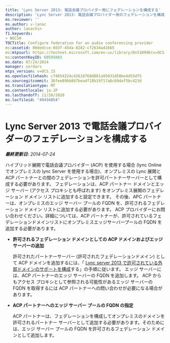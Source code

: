 ```yaml
---
title: 'Lync Server 2013: 電話会議プロバイダー用にフェデレーションを構成する'
description: 'Lync Server 2013: 電話会議プロバイダー用のフェデレーションを構成します。'
ms.reviewer: ''
ms.author: v-lanac
author: lanachin
f1.keywords:
- NOCSH
TOCTitle: Configure federation for an audio conferencing provider
ms:assetid: 08dedcce-0d3f-45da-8282-cf2634a41665
ms:mtpsurl: https://technet.microsoft.com/en-us/library/Dn510996(v=OCS.15)
ms:contentKeyID: 60595883
ms.date: 07/24/2014
manager: serdars
mtps_version: v=OCS.15
ms.openlocfilehash: c74654224c42618768d881a95031d58be4d55df5
ms.sourcegitcommit: 36fee89bb887bea4f18b19f17a8c69daf5bc423d
ms.translationtype: MT
ms.contentlocale: ja-JP
ms.lasthandoff: 11/26/2020
ms.locfileid: "49434054"
---
```

# <a name="configure-federation-for-an-audio-conferencing-provider-in-lync-server-2013"></a>Lync Server 2013 で電話会議プロバイダーのフェデレーションを構成する

<div data-xmlns="http://www.w3.org/1999/xhtml">

<div class="topic" data-xmlns="http://www.w3.org/1999/xhtml" data-msxsl="urn:schemas-microsoft-com:xslt" data-cs="https://msdn.microsoft.com/">

<div data-asp="https://msdn2.microsoft.com/asp">



</div>

<div id="mainSection">

<div id="mainBody">

<span> </span>

_**最終更新日:** 2014-07-24_

ハイブリッド展開で電話会議プロバイダー (ACP) を使用する場合 (lync Online でオンプレミスの lync Server を使用する場合)、オンプレミスの Lync 展開と ACP パートナーとの間のフェデレーションを許可パートナーサーバーとして構成する必要があります。 フェデレーションは、ACP パートナー ドメインとエッジ サーバー (アクセス プロキシとも呼ばれます) をオンプレミス展開のフェデレーション ドメイン リストに追加すると設定できます。 その後、APC パートナーは、オンプレミスのエッジ サーバー プールの FQDN を、許可されるフェデレーション ドメイン リストに追加する必要があります。 ACP プロバイダーにお問い合わせください。詳細については、ACP パートナーが、許可されているフェデレーションドメインリストにオンプレミスエッジサーバープールの FQDN を追加する必要があります。

  - **許可されるフェデレーション ドメインとしての ACP ドメインおよびエッジ サーバーの追加**
    
    許可されたパートナーサーバー (許可されたフェデレーションドメイン) として ACP ドメインを追加するには、「 [Lync server 2013 で許可されている外部ドメインのサポートを構成](lync-server-2013-configure-support-for-allowed-external-domains.md)する」の手順に従います。 エッジ サーバーには、ACP パートナーのエッジ サーバーの FQDN を追加します。 ACP からもアクセス プロキシとして参照される可能性があるエッジ サーバーの FQDN を取得するには ACP パートナーへの問い合わせが必要になる場合があります。

  - **ACP パートナーへのエッジ サーバー プールの FQDN の指定**
    
    ACP パートナーは、フェデレーションを構成してオンプレミスのドメインを許可されるパートナー サーバーとして追加する必要があります。そのためには、エッジ サーバー プールの FQDN を許可されるフェデレーション ドメインとして追加します。

</div>

<span> </span>

</div>

</div>

</div>

